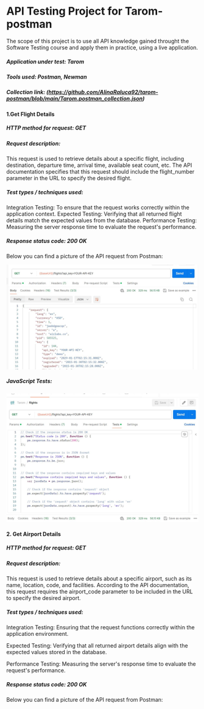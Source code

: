 # API Testing Project for Tarom-postman

 The scope of this project is to use all API knowledge gained throught the Software Testing course and apply them in practice, using a live application.

##### Application under test: Tarom

##### Tools used: Postman, Newman

##### Collection link: (https://github.com/AlinaRaluca92/tarom-postman/blob/main/Tarom.postman_collection.json)

#### 1.Get Flight Details

##### HTTP method for request: GET

##### Request description: 
This request is used to retrieve details about a specific flight, including destination, departure time, arrival time, available seat count, etc. The API documentation specifies that this request should include the flight_number parameter in the URL to specify the desired flight.

##### Test types / techniques used:  
Integration Testing: To ensure that the request works correctly within the application context.
Expected Testing: Verifying that all returned flight details match the expected values from the database.
Performance Testing: Measuring the server response time to evaluate the request's performance.
##### Response status code: 200 OK

Below you can find a picture of the API request from Postman:

![Api request](https://github.com/AlinaRaluca92/tarom-postman/blob/main/Request%20from%20Postman.JPG)


##### JavaScript Tests:


![JavaScipt Tests](https://github.com/AlinaRaluca92/tarom-postman/blob/main/Java%20script%20test.JPG)

####  2. Get Airport Details

##### HTTP method for request: GET

#####  Request description: 
This request is used to retrieve details about a specific airport, such as its name, location, code, and facilities. According to the API documentation, this request requires the airport_code parameter to be included in the URL to specify the desired airport.

#####  Test types / techniques used:

Integration Testing: Ensuring that the request functions correctly within the application environment.

Expected Testing: Verifying that all returned airport details align with the expected values stored in the database.

Performance Testing: Measuring the server's response time to evaluate the request's performance.

#####  Response status code: 200 OK

Below you can find a picture of the API request from Postman:



